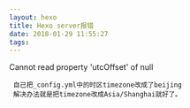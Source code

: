 ```yaml
---
layout: hexo
title: Hexo server报错
date: 2018-01-29 11:55:27
tags:
---
```

Cannot read property 'utcOffset' of null
<!-- more -->
~~~
 自己把_config.yml中的时区timezone改成了beijing
 解决办法就是把timezone改成Asia/Shanghai就好了。
~~~



